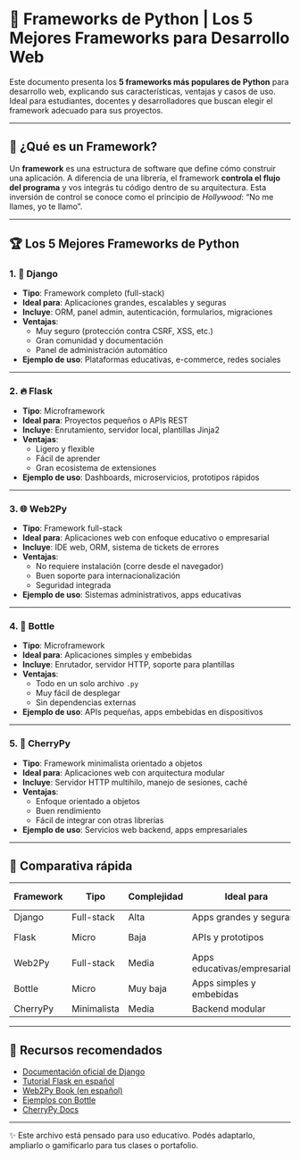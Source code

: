 # 🧰 Frameworks de Python | Los 5 Mejores Frameworks para Desarrollo Web

Este documento presenta los **5 frameworks más populares de Python** para desarrollo web, explicando sus características, ventajas y casos de uso. Ideal para estudiantes, docentes y desarrolladores que buscan elegir el framework adecuado para sus proyectos.

---

## 📌 ¿Qué es un Framework?

Un **framework** es una estructura de software que define cómo construir una aplicación. A diferencia de una librería, el framework **controla el flujo del programa** y vos integrás tu código dentro de su arquitectura. Esta inversión de control se conoce como el principio de *Hollywood*: “No me llames, yo te llamo”.

---

## 🏆 Los 5 Mejores Frameworks de Python

### 1. 🦄 Django

- **Tipo**: Framework completo (full-stack)
- **Ideal para**: Aplicaciones grandes, escalables y seguras
- **Incluye**: ORM, panel admin, autenticación, formularios, migraciones
- **Ventajas**:
  - Muy seguro (protección contra CSRF, XSS, etc.)
  - Gran comunidad y documentación
  - Panel de administración automático
- **Ejemplo de uso**: Plataformas educativas, e-commerce, redes sociales

---

### 2. 🔥 Flask

- **Tipo**: Microframework
- **Ideal para**: Proyectos pequeños o APIs REST
- **Incluye**: Enrutamiento, servidor local, plantillas Jinja2
- **Ventajas**:
  - Ligero y flexible
  - Fácil de aprender
  - Gran ecosistema de extensiones
- **Ejemplo de uso**: Dashboards, microservicios, prototipos rápidos

---

### 3. 🌐 Web2Py

- **Tipo**: Framework full-stack
- **Ideal para**: Aplicaciones web con enfoque educativo o empresarial
- **Incluye**: IDE web, ORM, sistema de tickets de errores
- **Ventajas**:
  - No requiere instalación (corre desde el navegador)
  - Buen soporte para internacionalización
  - Seguridad integrada
- **Ejemplo de uso**: Sistemas administrativos, apps educativas

---

### 4. 🍾 Bottle

- **Tipo**: Microframework
- **Ideal para**: Aplicaciones simples y embebidas
- **Incluye**: Enrutador, servidor HTTP, soporte para plantillas
- **Ventajas**:
  - Todo en un solo archivo `.py`
  - Muy fácil de desplegar
  - Sin dependencias externas
- **Ejemplo de uso**: APIs pequeñas, apps embebidas en dispositivos

---

### 5. 🍒 CherryPy

- **Tipo**: Framework minimalista orientado a objetos
- **Ideal para**: Aplicaciones web con arquitectura modular
- **Incluye**: Servidor HTTP multihilo, manejo de sesiones, caché
- **Ventajas**:
  - Enfoque orientado a objetos
  - Buen rendimiento
  - Fácil de integrar con otras librerías
- **Ejemplo de uso**: Servicios web backend, apps empresariales

---

## 🧭 Comparativa rápida

| Framework   | Tipo        | Complejidad | Ideal para                  | Incluye ORM |
|-------------|-------------|-------------|-----------------------------|-------------|
| Django      | Full-stack  | Alta        | Apps grandes y seguras      | ✅           |
| Flask       | Micro       | Baja        | APIs y prototipos           | ❌ (extensión) |
| Web2Py      | Full-stack  | Media       | Apps educativas/empresariales | ✅        |
| Bottle      | Micro       | Muy baja    | Apps simples y embebidas    | ❌           |
| CherryPy    | Minimalista | Media       | Backend modular             | ❌           |

---

## 📘 Recursos recomendados

- [Documentación oficial de Django](https://docs.djangoproject.com/es/)
- [Tutorial Flask en español](https://flask.palletsprojects.com/es/)
- [Web2Py Book (en español)](http://www.web2py.com/book)
- [Ejemplos con Bottle](https://bottlepy.org/docs/dev/)
- [CherryPy Docs](https://docs.cherrypy.dev/en/latest/)

---

✨ Este archivo está pensado para uso educativo. Podés adaptarlo, ampliarlo o gamificarlo para tus clases o portafolio. 
